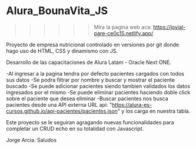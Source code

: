 # Alura_BounaVita_JS
>>>>>> Mira la pagina web aca: https://jovial-pare-ce0c15.netlify.app/

Proyecto de empresa nutricional controlado en versiones por git donde hago uso de HTML, CSS y dinamismo con JS.

Desarrollo de las capacitaciones de Alura Latam - Oracle Next ONE.

-Al ingresar a la pagina tendra por defecto pacientes cargados con todos sus datos
-Se podra filtrar por nombre y buscar y mostrar el paciente buscado
-Se puede adicionar pacientes siendo tambien validados los datos ingresados por el mismo
-Se puede eliminar pacientes haciendo doble click sobre el paciente que desea eliminar
-Buscar pacientes nos busca pacientes desde una API externa URL api: "https://alura-es-cursos.github.io/api-pacientes/pacientes.json" y los carga en nuestra tabla.

Este proyecto se le seguiran agragando nuevas funcionalidades para completar un CRUD echo en su totalidad con Javascript.

Jorge Arcia. Saludos
